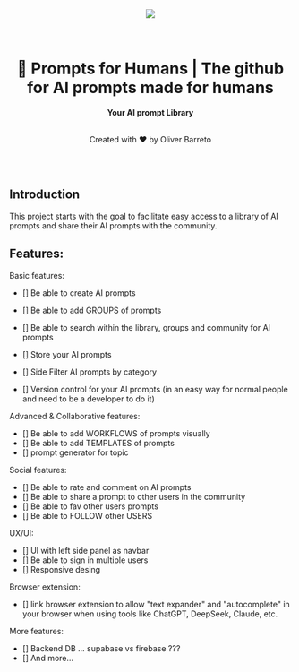 <div align="center">
  <a href="https://oliverbarreto.com">
    <img src="https://www.oliverbarreto.com/images/site-logo.png" />
  </a>
</div>
</br>
</br>
<div align="center">
  <h1>💬 Prompts for Humans | The github for AI prompts made for humans</h1>
  <strong>Your AI prompt Library</strong>
  </br>
  </br>
  <p>Created with ❤️ by Oliver Barreto</p>
</div>

</br>
</br>

## Introduction

This project starts with the goal to facilitate easy access to a library of AI prompts and share their AI prompts with the community.

## Features:

Basic features:

- [] Be able to create AI prompts
- [] Be able to add GROUPS of prompts
- [] Be able to search within the library, groups and community for AI prompts
- [] Store your AI prompts
- [] Side Filter AI prompts by category

- [] Version control for your AI prompts (in an easy way for normal people and need to be a developer to do it)

Advanced & Collaborative features:

- [] Be able to add WORKFLOWS of prompts visually
- [] Be able to add TEMPLATES of prompts
- [] prompt generator for topic

Social features:

- [] Be able to rate and comment on AI prompts
- [] Be able to share a prompt to other users in the community
- [] Be able to fav other users prompts
- [] Be able to FOLLOW other USERS

UX/UI:

- [] UI with left side panel as navbar
- [] Be able to sign in multiple users
- [] Responsive desing

Browser extension:

- [] link browser extension to allow "text expander" and "autocomplete" in your browser when using tools like ChatGPT, DeepSeek, Claude, etc.

More features:

- [] Backend DB ... supabase vs firebase ???
- [] And more...

